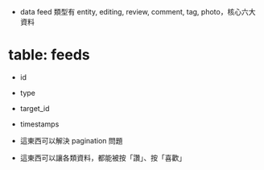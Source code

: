 - data feed 類型有 entity, editing, review, comment, tag, photo，核心六大資料

# table: feeds

- id
- type
- target_id
- timestamps

- 這東西可以解決 pagination 問題
- 這東西可以讓各類資料，都能被按「讚」、按「喜歡」
